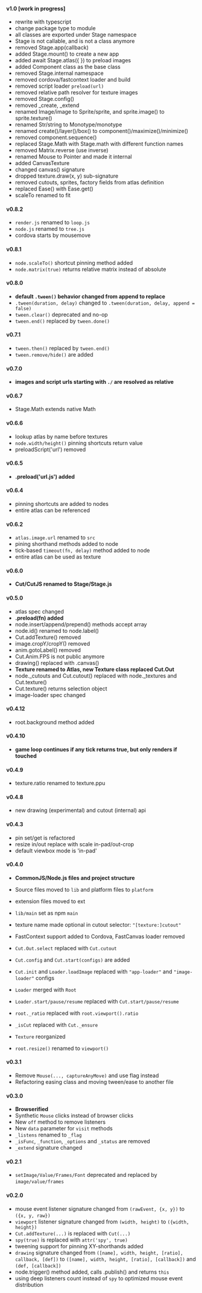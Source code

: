 #### v1.0 [work in progress]

- rewrite with typescript
- change package type to module
- all classes are exported under Stage namespace
- Stage is not callable, and is not a class anymore
- removed Stage.app(callback)
- added Stage.mount() to create a new app
- added await Stage.atlas({ }) to preload images
- added Component class as the base class
- removed Stage.internal namespace
- removed cordova/fastcontext loader and build
- removed script loader `preload(url)`
- removed relative path resolver for texture images
- removed Stage.config()
- removed \_create, \_extend
- renamed Image/image to Sprite/sprite, and sprite.image() to sprite.texture()
- renamed Str/string to Monotype/monotype
- renamed create()/layer()/box() to component()/maximize()/minimize()
- removed component.sequence()
- replaced Stage.Math with Stage.math with different function names
- removed Matrix.reverse (use inverse)
- renamed Mouse to Pointer and made it internal
- added CanvasTexture
- changed canvas() signature
- dropped texture.draw(x, y) sub-signature
- removed cutouts, sprites, factory fields from atlas definition
- replaced Ease() with Ease.get()
- scaleTo renamed to fit

#### v0.8.2

- `render.js` renamed to `loop.js`
- `node.js` renamed to `tree.js`
- cordova starts by mousemove

#### v0.8.1

- `node.scaleTo()` shortcut pinning method added
- `node.matrix(true)` returns relative matrix instead of absolute

#### v0.8.0

- **default `.tween()` behavior changed from append to replace**
- `.tween(duration, delay)` changed to `.tween(duration, delay, append = false)`
- `tween.clear()` deprecated and no-op
- `tween.end()` replaced by `tween.done()`

#### v0.7.1

- `tween.then()` replaced by `tween.end()`
- `tween.remove/hide()` are added

#### v0.7.0

- **images and script urls starting with `./` are resolved as relative**

#### v0.6.7

- Stage.Math extends native Math

#### v0.6.6

- lookup atlas by name before textures
- `node.width/height()` pinning shortcuts return value
- preloadScript('url') removed

#### v0.6.5

- **.preload('url.js') added**

#### v0.6.4

- pinning shortcuts are added to nodes
- entire atlas can be referenced

#### v0.6.2

- `atlas.image.url` renamed to `src`
- pining shorthand methods added to node
- tick-based `timeout(fn, delay)` method added to node
- entire atlas can be used as texture

#### v0.6.0

- **Cut/CutJS renamed to Stage/Stage.js**

#### v0.5.0

- atlas spec changed
- **.preload(fn) added**
- node.insert/append/prepend() methods accept array
- node.id() renamed to node.label()
- Cut.addTexture() removed
- image.cropY/cropY() removed
- anim.gotoLabel() removed
- Cut.Anim.FPS is not public anymore
- drawing() replaced with .canvas()
- **Texture renamed to Atlas, new Texture class replaced Cut.Out**
- node.\_cutouts and Cut.cutout() replaced with node.\_textures and Cut.texture()
- Cut.texture() returns selection object
- image-loader spec changed

#### v0.4.12

- root.background method added

#### v0.4.10

- **game loop continues if any tick returns true, but only renders if touched**

#### v0.4.9

- texture.ratio renamed to texture.ppu

#### v0.4.8

- new drawing (experimental) and cutout (internal) api

#### v0.4.3

- pin set/get is refactored
- resize in/out replace with scale in-pad/out-crop
- default viewbox mode is 'in-pad'

#### v0.4.0

- **CommonJS/Node.js files and project structure**
- Source files moved to `lib` and platform files to `platform`
- extension files moved to ext
- `lib/main` set as npm `main`
- texture name made optional in cutout selector: `"[texture:]cutout"`
- FastContext support added to Cordova, FastCanvas loader removed

- `Cut.Out.select` replaced with `Cut.cutout`
- `Cut.config` and `Cut.start(configs)` are added
- `Cut.init` and `Loader.loadImage` replaced with `"app-loader"` and `"image-loader"` configs
- `Loader` merged with `Root`
- `Loader.start/pause/resume` replaced with `Cut.start/pause/resume`
- `root._ratio` replaced with `root.viewport().ratio`
- `_isCut` replaced with `Cut._ensure`
- `Texture` reorganized
- `root.resize()` renamed to `viewport()`

#### v0.3.1

- Remove `Mouse(..., captureAnyMove)` and use flag instead
- Refactoring easing class and moving tween/ease to another file

#### v0.3.0

- **Browserified**
- Synthetic `Mouse` clicks instead of browser clicks
- New `off` method to remove listeners
- New `data` parameter for `visit` methods
- `_listens` renamed to `_flag`
- `_isFunc`, `_function`, `_options` and `_status` are removed
- `_extend` signature changed

#### v0.2.1

- `setImage/Value/Frames/Font` deprecated and replaced by `image/value/frames`

#### v0.2.0

- mouse event listener signature changed from `(rawEvent, {x, y})` to `({x, y, raw})`
- `viewport` listener signature changed from `(width, height)` to `({width, height})`
- `Cut.addTexture(...)` is replaced with `Cut(...)`
- `spy(true)` is replaced with `attr('spy', true)`
- tweening support for pinning XY-shorthands added
- `drawing` signature changed from `([name], width, height, [ratio], callback, [def])` to `([name], width, height, [ratio], [callback])` and `(def, [callback])`
- node.trigger() method added, calls .publish() and returns `this`
- using deep listeners count instead of `spy` to optimized mouse event distribution
